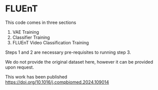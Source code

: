 # FLUEnT

This code comes in three sections
1. VAE Training
2. Classifier Training
3. FLUEnT Video Classification Training

Steps 1 and 2 are necessary pre-requisites to running step 3.

We do not provide the original dataset here, however it can be provided upon request.

This work has been published 
https://doi.org/10.1016/j.compbiomed.2024.109014


